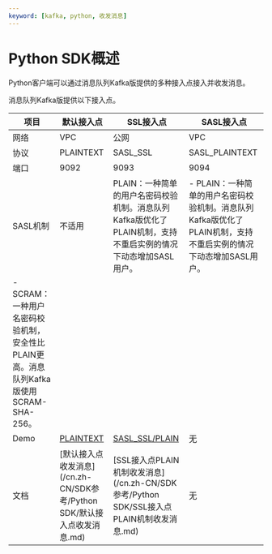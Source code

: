 ```yaml
---
keyword: [kafka, python, 收发消息]
---
```


# Python SDK概述

Python客户端可以通过消息队列Kafka版提供的多种接入点接入并收发消息。

消息队列Kafka版提供以下接入点。

|项目|默认接入点|SSL接入点|SASL接入点|
|--|-----|------|-------|
|网络|VPC|公网|VPC|
|协议|PLAINTEXT|SASL\_SSL|SASL\_PLAINTEXT|
|端口|9092|9093|9094|
|SASL机制|不适用|PLAIN：一种简单的用户名密码校验机制。消息队列Kafka版优化了PLAIN机制，支持不重启实例的情况下动态增加SASL用户。|-   PLAIN：一种简单的用户名密码校验机制。消息队列Kafka版优化了PLAIN机制，支持不重启实例的情况下动态增加SASL用户。
-   SCRAM：一种用户名密码校验机制，安全性比PLAIN更高。消息队列Kafka版使用SCRAM-SHA-256。 |
|Demo|[PLAINTEXT](https://code.aliyun.com/alikafka/aliware-kafka-demos/tree/master/kafka-python-demo/vpc)|[SASL\_SSL/PLAIN](https://code.aliyun.com/alikafka/aliware-kafka-demos/tree/master/kafka-python-demo/vpc-ssl)|无|
|文档|[默认接入点收发消息](/cn.zh-CN/SDK参考/Python SDK/默认接入点收发消息.md)|[SSL接入点PLAIN机制收发消息](/cn.zh-CN/SDK参考/Python SDK/SSL接入点PLAIN机制收发消息.md)|无|

